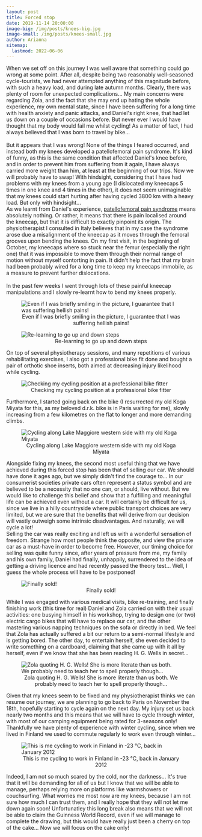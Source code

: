 ```yaml
---
layout: post
title: Forced stop
date: 2019-11-14 20:00:00
image-big: /img/posts/knees-big.jpg
image-small: /img/posts/knees-small.jpg
author: Arianna
sitemap:
  lastmod: 2022-06-06
---
```

<!--caption: 'Feeling a bit frustrated with my knee failure...'-->
When we set off on this journey I was well aware that something could go wrong at some point. After all, despite being two reasonably well-seasoned cycle-tourists, we had never attempted anything of this magnitude before, with such a heavy load, and during late autumn months. Clearly, there was plenty of room for unexpected complications... My main concerns were regarding Zola, and the fact that she may end up hating the whole experience, my own mental state, since I have been suffering for a long time with health anxiety and panic attacks, and Daniel's right knee, that had let us down on a couple of occasions before. But never ever I would have thought that my body would fail me whilst cycling! As a matter of fact, I had always believed that I was born to travel by bike...  
<br>
But it appears that I was wrong! None of the things I feared occurred, and instead both my knees developed a patellofemoral pain syndrome. It's kind of funny, as this is the same condition that affected Daniel's knee before, and in order to prevent him from suffering from it again, I have always carried more weight than him, at least at the beginning of our trips. Now we will probably have to swap! With hindsight, considering that I have had problems with my knees from a young age (I dislocated my kneecaps 5 times in one knee and 4 times in the other), it does not seem unimaginable that my knees could start hurting after having cycled 3800 km with a heavy load. But only with hindsight... 
<br>
As we learnt from Daniel's experience, <a class="green" target="_blank"  href="https://en.wikipedia.org/wiki/Patellofemoral_pain_syndrome">patellofemoral pain syndrome</a> means absolutely nothing. Or rather, it means that there is pain localised around the kneecap, but that it is difficult to exactly pinpoint its origin. The physiotherapist I consulted in Italy believes that in my case the syndrome arose due a misalignment of the kneecap as it moves through the femoral grooves upon bending the knees. On my first visit, in the beginning of October, my kneecaps where so stuck near the femur (especially the right one) that it was impossible to move them through their normal range of motion without myself contorting in pain. It didn't help the fact that my brain had been probably wired for a long time to keep my kneecaps immobile, as a measure to prevent further dislocations.  
<br>
In the past few weeks I went through lots of these painful kneecap manipulations and I slowly re-learnt how to bend my knees properly. 

<div id="vertical-image" style="padding-bottom: 0px;">
	<figure>
	<img class="img-responsive center-block" src=" /img/posts/fisio.jpg" alt="Even if I was briefly smiling in the picture, I guarantee that I was suffering hellish pains!">
	<figcaption style="text-align: center;">Even if I was briefly smiling in the picture, I guarantee that I was suffering hellish pains!</figcaption>
	</figure><p></p>
</div>

<div id="vertical-image">
	<figure>
	<img class="img-responsive center-block" src=" /img/posts/fisio2.jpg" alt="Re-learning to go up and down steps">
	<figcaption style="text-align: center;">Re-learning to go up and down steps</figcaption>
	</figure><p></p>
</div>

On top of several physiotherapy sessions, and many repetitions of various rehabilitating exercises, I also got a professional bike fit done and bought a pair of orthotic shoe inserts, both aimed at decreasing injury likelihood while cycling.  

<div id="horizontal-image">
	<figure>
	<img class="img-responsive center-block" src=" /img/posts/bike-fit.jpg" alt="Checking my cycling position at a professional bike fitter">
	<figcaption style="text-align: center;">Checking my cycling position at a professional bike fitter</figcaption>
	</figure><p></p>
</div>

Furthermore, I started going back on the bike (I resurrected my old Koga Miyata for this, as my beloved d.r.k. bike is in Paris waiting for me), slowly increasing from a few kilometres on the flat to longer and more demanding climbs.   

<div id="horizontal-image">
	<figure>
	<img class="img-responsive center-block" src=" /img/posts/lago-maggiore.jpg" alt="Cycling along Lake Maggiore western side with my old Koga Miyata">
	<figcaption style="text-align: center;">Cycling along Lake Maggiore western side with my old Koga Miyata</figcaption>
	</figure><p></p>
</div>

Alongside fixing my knees, the second most useful thing that we have achieved during this forced stop has been that of selling our car. We should have done it ages ago, but we simply didn't find the courage to... In our consumerist societies private cars often represent a status symbol and are believed to be a necessity that no one can, or should, live without. But we would like to challenge this belief and show that a fulfilling and meaningful life can be achieved even without a car. It will certainly be difficult for us, since we live in a hilly countryside where public transport choices are very limited, but we are sure that the benefits that will derive from our decision will vastly outweigh some intrinsic disadvantages. And naturally, we will cycle a lot!
<br>
Selling the car was really exciting and left us with a wonderful sensation of freedom. Strange how most people think the opposite, and view the private car as a must-have in order to become free. However, our timing choice for selling was quite funny since, after years of pressure from me, my family and his own family, Daniel had finally, unhappily, surrendered to the idea of getting a driving licence and had recently passed the theory test... Well, I guess the whole process will have to be postponed!

<div id="horizontal-image">
	<figure>
	<img class="img-responsive center-block" src=" /img/posts/car.jpg" alt="Finally sold!">
	<figcaption style="text-align: center;">Finally sold!</figcaption>
	</figure><p></p>
</div>

While I was engaged with various medical visits, bike re-training, and finally finishing work (this time for real) Daniel and Zola carried on with their usual activities: one busying himself in his workshop, trying to design one (or two) electric cargo bikes that will have to replace our car, and the other mastering various napping techniques on the sofa or directly in bed. We feel that Zola has actually suffered a bit our return to a semi-normal lifestyle and is getting bored. The other day, to entertain herself, she even decided to write something on a cardboard, claiming that she came up with it all by herself, even if we know that she has been reading H. G. Wells in secret...    

<div id="vertical-image">
	<figure>
	<img class="img-responsive center-block" src=" /img/posts/zola-sign.jpg" alt="Zola quoting H. G. Wells! She is more literate than us both. We probably need to teach her to spell properly though...">
	<figcaption style="text-align: center;">Zola quoting H. G. Wells! She is more literate than us both. We probably need to teach her to spell properly though...</figcaption>
	</figure><p></p>
</div>

Given that my knees seem to be fixed and my physiotherapist thinks we can resume our journey, we are planning to go back to Paris on November the 18th, hopefully starting to cycle again on the next day. My injury set us back nearly two months and this means that we will have to cycle through winter, with most of our camping equipment being rated for 3-seasons only! Thankfully we have plenty of experience with winter cycling, since when we lived in Finland we used to commute regularly to work even through winter...

<div id="vertical-image">
	<figure>
	<img class="img-responsive center-block" src=" /img/posts/finland.jpg" alt="This is me cycling to work in Finland in -23 °C, back in January 2012">
	<figcaption style="text-align: center;">This is me cycling to work in Finland in -23 °C, back in January 2012</figcaption>
	</figure><p></p>
</div>

Indeed, I am not so much scared by the cold, nor the darkness... It's true that it will be demanding for all of us but I know that we will be able to manage, perhaps relying more on platforms like warmshowers or couchsurfing. What worries me most now are my knees, because I am not sure how much I can trust them, and I really hope that they will not let me down again soon! Unfortunatley this long break also means that we will not be able to claim the Guinness World Record, even if we will manage to complete the drawing, but this would have really just been a cherry on top of the cake... Now we will focus on the cake only!      



